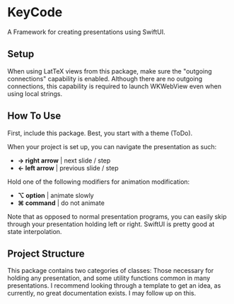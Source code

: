 # KeyCode

A Framework for creating presentations using SwiftUI.

## Setup

When using LatTeX views from this package, make sure the "outgoing connections" capability is enabled. Although there are no outgoing connections, this capability is required to launch WKWebView even when using local strings.

## How To Use

First, include this package. Best, you start with a theme (ToDo).

When your project is set up, you can navigate the presentation as such:

* **→ right arrow** | next slide / step
* **← left arrow** | previous slide / step

Hold one of the following modifiers for animation modification:

* **⌥ option** | animate slowly
* **⌘ command** | do not animate

Note that as opposed to normal presentation programs, you can easily skip through your presentation holding left or right. SwiftUI is pretty good at state interpolation.

## Project Structure

This package contains two categories of classes: Those necessary for holding any presentation, and some utility functions common in many presentations. I recommend looking through a template to get an idea, as currently, no great documentation exists. I may follow up on this.
